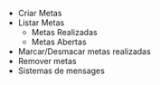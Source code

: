 - Criar Metas
- Listar Metas
  - Metas Realizadas
  - Metas Abertas
- Marcar/Desmacar metas realizadas
- Remover metas
- Sistemas de mensages

